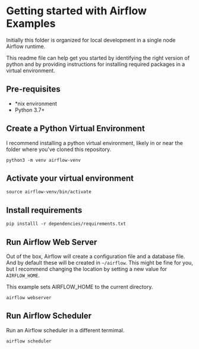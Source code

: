 # Getting started with Airflow Examples

Initially this folder is organized for local development in a single node Airflow runtime.

This readme file can help get you started by identifying the right version of python and
by providing instructions for installing required packages in a virtual environment.

## Pre-requisites

* *nix environment
* Python 3.7+

## Create a Python Virtual Environment

I recommend installing a python virtual environment, likely in or near the folder where you've cloned this repository.

```python3 -m venv airflow-venv```

## Activate your virtual environment

```source airflow-venv/bin/activate```

## Install requirements

```pip installl -r dependencies/requirements.txt```

## Run Airflow Web Server

Out of the box, Airflow will create a configuration file and a database file. And by default these will be
created in `~/airflow`. This might be fine for you, but I recommend changing the location by setting 
a new value for `AIRFLOW_HOME`.

This example sets AIRFLOW_HOME to the current directory.

```export AIRFLOW_HOME=$(pwd)
airflow webserver
```

## Run Airflow Scheduler

Run an Airflow scheduler in a different termimal.

```export AIRFLOW_HOME=$(pwd)
airflow scheduler
```